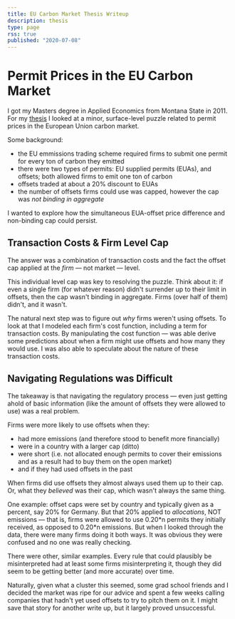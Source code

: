 ```yaml
---
title: EU Carbon Market Thesis Writeup
description: thesis
type: page
rss: true
published: "2020-07-08"
---
```


# Permit Prices in the EU Carbon Market
I got my Masters degree in Applied Economics from Montana State in 2011. For my
[thesis](http://etd.lib.montana.edu/etd/2011/braun/BraunN1211.pdf) I looked at
a minor, surface-level puzzle related to permit prices in the European Union carbon market.

Some background:

- the EU emmissions trading scheme required firms to submit one permit for every ton of carbon they emitted
- there were two types of permits: EU supplied permits (EUAs), and offsets; both allowed firms to emit one ton of carbon
- offsets traded at about a 20% discount to EUAs
- the number of offsets firms could use was capped, however the cap was *not binding in aggregate*

I wanted to explore how the simultaneous EUA-offset price difference and
non-binding cap could persist.

## Transaction Costs & Firm Level Cap
The answer was a combination of transaction costs and the fact the offset cap
applied at the *firm* — not market — level.

This individual level cap was key to resolving the puzzle. Think about it: if
even a single firm (for whatever reason) didn't surrender up to their limit in
offsets, then the cap wasn't binding in aggregate. Firms (over half of them)
didn't, and it wasn't.

The natural next step was to figure out *why* firms weren't using offsets.  To
look at that I modeled each firm's cost function, including a term for
transaction costs. By manipulating the cost function — was able derive some
predictions about when a firm might use offsets and how many they would use. I
was also able to speculate about the nature of these transaction costs.

## Navigating Regulations was Difficult
The takeaway is that navigating the regulatory process — even just getting
ahold of basic information (like the amount of offsets they were allowed to
use) was a real problem.

Firms were more likely to use offsets when they:
- had more emissions (and therefore stood to benefit more financially)
- were in a country with a larger cap (ditto)
- were short (i.e. not allocated enough permits to cover their emissions and as a result had to buy them on the open market)
- and if they had used offsets in the past

When firms did use offsets they almost always used them up to their cap. Or,
what they *believed* was their cap, which wasn't always the same thing.

One example: offset caps were set by country and typically given as a percent,
say 20% for Germany. But that 20% applied to *allocations*, NOT emissions —
that is, firms were allowed to use 0.20\*n permits they initially received, as
opposed to 0.20\*n emissions.  But when I looked through the data, there were
many firms doing it both ways. It was obvious they were confused and no one was
really checking.

There were other, similar examples. Every rule that could plausibly be
misinterpreted had at least some firms misinterpreting it, though they did seem
to be getting better (and more accurate) over time.

Naturally, given what a cluster this seemed, some grad school friends and I
decided the market was ripe for our advice and spent a few weeks calling
companies that hadn't yet used offsets to try to pitch them on it. I might save
that story for another write up, but it largely proved unsuccessful.

